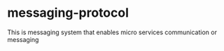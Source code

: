 # messaging-protocol
This is messaging system that enables micro services communication or messaging
